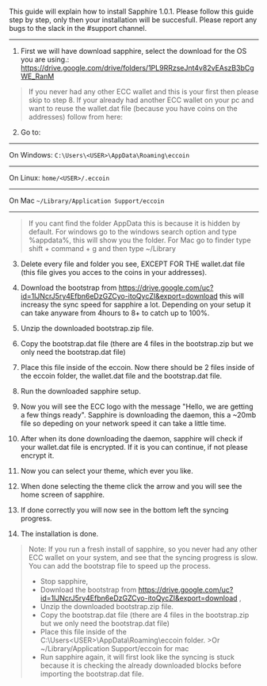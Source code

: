 This guide will explain how to install Sapphire 1.0.1. Please follow this guide step by step, only then your installation will be succesfull.
Please report any bugs to the slack in the #support channel.
***

1.	First we will have download sapphire, select the download for the OS you are using.:
	https://drive.google.com/drive/folders/1PL9RRzseJnt4v82vEAszB3bCgWE_RanM

>If you never had any other ECC wallet and this is your first then please skip to step 8. 
    If your already had another ECC wallet on your pc and want to reuse the wallet.dat file (because you have coins on the addresses) follow from here: 

2.	Go to:
***
On Windows:
	`C:\Users\<USER>\AppData\Roaming\eccoin`

***
On Linux:
`home/<USER>/.eccoin`
***
On Mac
`~/Library/Application Support/eccoin`
***
>If you cant find the folder AppData this is because it is hidden by default. 
>For windows go to the windows search option and type %appdata%, this will show you the folder. 
>For Mac go to finder type shift + command + g and then type  ~/Library

	
3.	Delete every file and folder you see, EXCEPT FOR THE wallet.dat file (this file gives you acces to the coins in your addresses).

4.	Download the bootstrap from https://drive.google.com/uc?id=1lJNcrJ5ry4Efbn6eDzGZCyo-itoQycZI&export=download this will increasy the sync speed for sapphire a lot.
	Depending on your setup it can take anyware from 4hours to 8+ to catch up to 100%.
	
5.	Unzip the downloaded bootstrap.zip file.

6.	Copy the bootstrap.dat file (there are 4 files in the bootstrap.zip but we only need the bootstrap.dat file)

7.	Place this file inside of the eccoin.
	Now there should be 2 files inside of the eccoin folder, the wallet.dat file and the bootstrap.dat file.

8.	Run the downloaded sapphire setup.

9.	Now you will see the ECC logo with the message "Hello, we are getting a few things ready".
	Sapphire is downloading the daemon, this a ~20mb file so depeding on your network speed it can take a little time.
	
10. After when its done downloading the daemon, sapphire will check if your wallet.dat file is encrypted.
	If it is you can continue, if not please encrypt it.

11. Now you can select your theme, which ever you like.

12. When done selecting the theme click the arrow and you will see the home screen of sapphire.

13. If done correctly you will now see in the bottom left the syncing progress. 

14. The installation is done.

>Note: 	If you run a fresh install of sapphire, so you never had any other ECC wallet on your system, and see that the syncing progress is slow. You can add the bootstrap file to speed up the process.
>- Stop sapphire, 
>- Download the bootstrap from https://drive.google.com/uc?id=1lJNcrJ5ry4Efbn6eDzGZCyo-itoQycZI&export=download ,
>- Unzip the downloaded bootstrap.zip file.
>- Copy the bootstrap.dat file (there are 4 files in the bootstrap.zip but we only need the bootstrap.dat file)
>- Place this file inside of the C:\Users\<USER>\AppData\Roaming\eccoin folder. 
	>Or ~/Library/Application Support/eccoin for mac
>- Run sapphire again, it will first look like the syncing is stuck because it is checking the already downloaded blocks before importing the bootstrap.dat file.